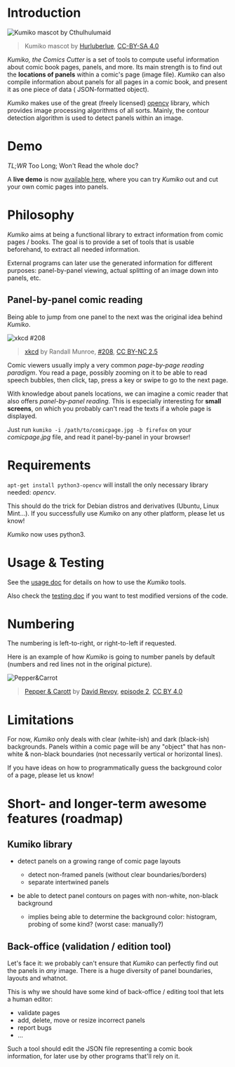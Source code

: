# Introduction

![Kumiko mascot by Cthulhulumaid](artwork/kumiko-big.png "Kumiko mascot by Cthulhulumaid")

> Kumiko mascot
> by [Hurluberlue](https://www.twitch.tv/hurluberlue "twitch link"), [CC-BY-SA 4.0](https://creativecommons.org/licenses/by-sa/4.0/ "Creative Commons License")

*Kumiko, the Comics Cutter* is a set of tools to compute useful information about comic book pages, panels, and more.
Its main strength is to find out the **locations of panels** within a comic's page (image file).
*Kumiko* can also compile information about panels for all pages in a comic book, and present it as one piece of data (
JSON-formatted object).

*Kumiko* makes use of the great (freely licensed) [opencv](https://opencv.org/) library, which provides image processing
algorithms of all sorts.
Mainly, the contour detection algorithm is used to detect panels within an image.

# Demo

*TL;WR* Too Long; Won't Read the whole doc?

A **live demo** is now [available here](https://kumiko.njean.me/demo), where you can try *Kumiko* out and cut your own
comic pages into panels.

# Philosophy

*Kumiko* aims at being a functional library to extract information from comic pages / books.
The goal is to provide a set of tools that is usable beforehand, to extract all needed information.

External programs can later use the generated information for different purposes: panel-by-panel viewing, actual
splitting of an image down into panels, etc.

## Panel-by-panel comic reading

Being able to jump from one panel to the next was the original idea behind *Kumiko*.

![xkcd #208](doc/img/xkcd.png "xkcd #208")

> [xkcd](https://www.xkcd.com) by Randall
> Munroe, [#208](https://www.xkcd.com/208/), [CC BY-NC 2.5](https://creativecommons.org/licenses/by-nc/2.5/)

Comic viewers usually imply a very common *page-by-page reading paradigm*.
You read a page, possibly zooming on it to be able to read speech bubbles, then click, tap, press a key or swipe to go
to the next page.

With knowledge about panels locations, we can imagine a comic reader that also offers *panel-by-panel reading*.
This is especially interesting for **small screens**, on which you probably can't read the texts if a whole page is
displayed.

Just run `kumiko -i /path/to/comicpage.jpg -b firefox` on your *comicpage.jpg* file, and read it panel-by-panel in your
browser!

# Requirements

`apt-get install python3-opencv` will install the only necessary library needed: *opencv*.

This should do the trick for Debian distros and derivatives (Ubuntu, Linux Mint...).
If you successfully use *Kumiko* on any other platform, please let us know!

*Kumiko* now uses python3.

# Usage & Testing

See the [usage doc](doc/Usage.md) for details on how to use the *Kumiko* tools.

Also check the [testing doc](doc/Testing.md) if you want to test modified versions of the code.

# Numbering

The numbering is left-to-right, or right-to-left if requested.

Here is an example of how *Kumiko* is going to number panels by default (numbers and red lines not in the original
picture).

![Pepper&Carrot](doc/img/numbering.png "Pepper&Carrot")

> [Pepper & Carott](https://www.peppercarrot.com/)
> by [David Revoy](https://www.davidrevoy.com), [episode 2](https://www.peppercarrot.com/en/article237/episode-2-rainbow-potions), [CC BY 4.0](https://creativecommons.org/licenses/by/4.0/)

# Limitations

For now, *Kumiko* only deals with clear (white-ish) and dark (black-ish) backgrounds.
Panels within a comic page will be any "object" that has non-white & non-black boundaries (not necessarily vertical or
horizontal lines).

If you have ideas on how to programmatically guess the background color of a page, please let us know!

# Short- and longer-term awesome features (roadmap)

## Kumiko library

* detect panels on a growing range of comic page layouts
    * detect non-framed panels (without clear boundaries/borders)
    * separate intertwined panels

* be able to detect panel contours on pages with non-white, non-black background
    * implies being able to determine the background color: histogram, probing of some kind? (worst case: manually?)

## Back-office (validation / edition tool)

Let's face it: we probably can't ensure that *Kumiko* can perfectly find out the panels in *any* image.
There is a huge diversity of panel boundaries, layouts and whatnot.

This is why we should have some kind of back-office / editing tool that lets a human editor:

* validate pages
* add, delete, move or resize incorrect panels
* report bugs
* ...

Such a tool should edit the JSON file representing a comic book information, for later use by other programs that'll
rely on it.
